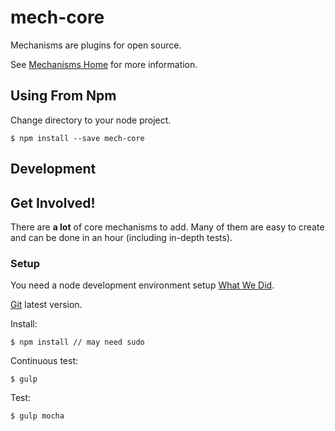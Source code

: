 # mech-core

Mechanisms are plugins for open source.

See [Mechanisms Home](https://github.com/mechanisms/mech) for more information.

## Using From Npm

Change directory to your node project.

    $ npm install --save mech-core

## Development

## Get Involved!

There are **a lot** of core mechanisms to add. Many of them are easy to create and can be done in an hour (including in-depth tests).

### Setup

You need a node development environment setup [What We Did](https://github.com/erichosick/nodebox).

[Git](https://github.com/mechanismsjs/mech-core) latest version.

Install:

    $ npm install // may need sudo
    
Continuous test:

    $ gulp

Test:

    $ gulp mocha
